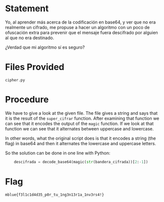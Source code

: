 # Statement

Yo, al aprender más acerca de la codificación en base64, y ver que no era realmente un cifrado, me propuse a hacer un algoritmo con un poco de ofuscación extra para prevenir que el mensaje fuera descifrado por alguien al que no era destinado.

¿Verdad que mi algoritmo sí es seguro?


# Files Provided

```
cipher.py
```

# Procedure

We have to give a look at the given file. The file gives a string and says that it is the result of the `super_cifrar` function. After examining that function we can see that it encodes the output of the `magic` function. If we look at that function we can see that it alternates between uppercase and lowercase.

In other words, what the original script does is that it encodes a string (the flag) in base64 and then it alternates the lowercase and uppercase letters.

So the solution can be done in one line with Python:

``` python
    descifrada = decode_base64(magic(str(bandera_cifrada))[2:-1])
```

# Flag

`mblue{f3l1c1d4d35_p0r_tu_1ng3n13r1a_1nv3rs4!}`
